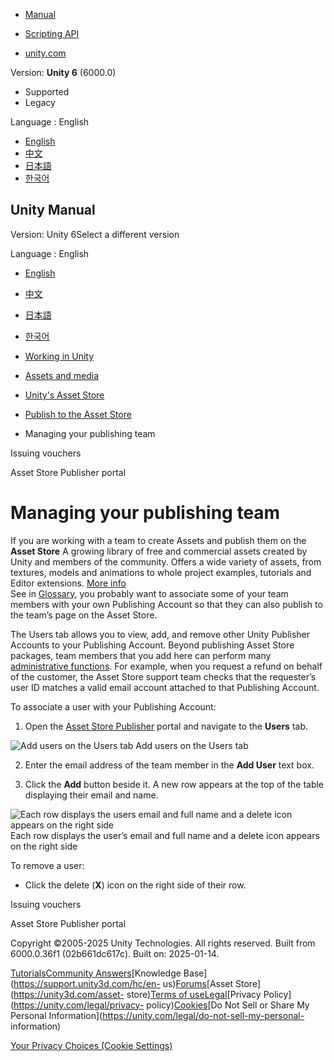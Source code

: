 [](https://docs.unity3d.com)

  * [Manual](../Manual/index.html)
  * [Scripting API](../ScriptReference/index.html)

  * [unity.com](https://unity.com/)

Version: **Unity 6** (6000.0)

  * Supported
  * Legacy

Language : English

  * [English](/Manual/AssetStoreUsers.html)
  * [中文](/cn/current/Manual/AssetStoreUsers.html)
  * [日本語](/ja/current/Manual/AssetStoreUsers.html)
  * [한국어](/kr/current/Manual/AssetStoreUsers.html)

[](https://docs.unity3d.com)

## Unity Manual

Version: Unity 6Select a different version

Language : English

  * [English](/Manual/AssetStoreUsers.html)
  * [中文](/cn/current/Manual/AssetStoreUsers.html)
  * [日本語](/ja/current/Manual/AssetStoreUsers.html)
  * [한국어](/kr/current/Manual/AssetStoreUsers.html)

  * [Working in Unity](working-in-unity.html)
  * [Assets and media](assets-and-media.html)
  * [Unity's Asset Store](AssetStore.html)
  * [Publish to the Asset Store](AssetStorePublishing.html)
  * Managing your publishing team

[](AssetStoreVouchers.html)

Issuing vouchers

[](AssetStoreAdmin.html)

Asset Store Publisher portal

# Managing your publishing team

If you are working with a team to create Assets and publish them on the
**Asset Store** A growing library of free and commercial assets created by
Unity and members of the community. Offers a wide variety of assets, from
textures, models and animations to whole project examples, tutorials and
Editor extensions. [More info](AssetStore.html)  
See in [Glossary](Glossary.html#AssetStore), you probably want to associate
some of your team members with your own Publishing Account so that they can
also publish to the team’s page on the Asset Store.

The Users tab allows you to view, add, and remove other Unity Publisher
Accounts to your Publishing Account. Beyond publishing Asset Store packages,
team members that you add here can perform many [administrative
functions](AssetStoreAdmin.html). For example, when you request a refund on
behalf of the customer, the Asset Store support team checks that the
requester’s user ID matches a valid email account attached to that Publishing
Account.

To associate a user with your Publishing Account:

  1. Open the [Asset Store Publisher](https://publisher.assetstore.unity3d.com/) portal and navigate to the **Users** tab.

![Add users on the Users tab](../uploads/Main/AssetStoreUsers.png) Add users
on the Users tab

  2. Enter the email address of the team member in the **Add User** text box.

  3. Click the **Add** button beside it. A new row appears at the top of the table displaying their email and name.

![Each row displays the users email and full name and a delete icon appears on
the right side](../uploads/Main/AssetStoreUsers-remove.png) Each row displays
the user’s email and full name and a delete icon appears on the right side

To remove a user:

  * Click the delete (**X**) icon on the right side of their row.

[](AssetStoreVouchers.html)

Issuing vouchers

[](AssetStoreAdmin.html)

Asset Store Publisher portal

Copyright ©2005-2025 Unity Technologies. All rights reserved. Built from
6000.0.36f1 (02b661dc617c). Built on: 2025-01-14.

[Tutorials](https://learn.unity.com/)[Community
Answers](https://answers.unity3d.com)[Knowledge
Base](https://support.unity3d.com/hc/en-
us)[Forums](https://forum.unity3d.com)[Asset Store](https://unity3d.com/asset-
store)[Terms of
use](https://docs.unity3d.com/Manual/TermsOfUse.html)[Legal](https://unity.com/legal)[Privacy
Policy](https://unity.com/legal/privacy-
policy)[Cookies](https://unity.com/legal/cookie-policy)[Do Not Sell or Share
My Personal Information](https://unity.com/legal/do-not-sell-my-personal-
information)

[Your Privacy Choices (Cookie Settings)](javascript:void\(0\);)

